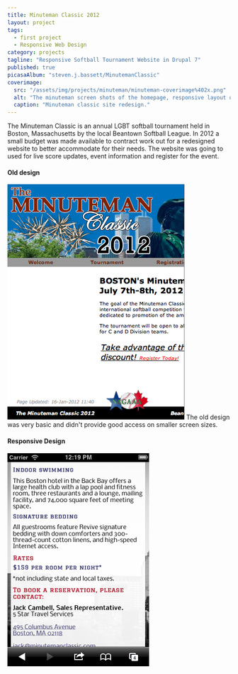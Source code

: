 ```yaml
---
title: Minuteman Classic 2012
layout: project
tags: 
  - first project
  - Responsive Web Design
category: projects
tagline: "Responsive Softball Tournament Website in Drupal 7"
published: true
picasaAlbum: "steven.j.bassett/MinutemanClassic"
coverimage:
  src: "/assets/img/projects/minuteman/minuteman-coverimage%402x.png"
  alt: "The minuteman screen shots of the homepage, responsive layout on small screens, the history gallery and tournament schedule"
  caption: "Minuteman classic site redesign."
---
```

The Minuteman Classic is an annual LGBT softball tournament held in Boston, Massachusetts by the local Beantown Softball League. In 2012 a small budget was made available to contract work out for a redesigned website to better accommodate for their needs. The website was going to used for live score updates, event information and register for the event.

#### Old design

![Old minuteman website showing that it is not responsive.](/assets/img/projects/minuteman/old-minuteman-site.png)
The old design was very basic and didn't provide good access on smaller screen sizes.


#### Responsive Design

![Screen shot showing the layout on an iphone screen](/assets/img/projects/minuteman/mobile-screenshot.png)
